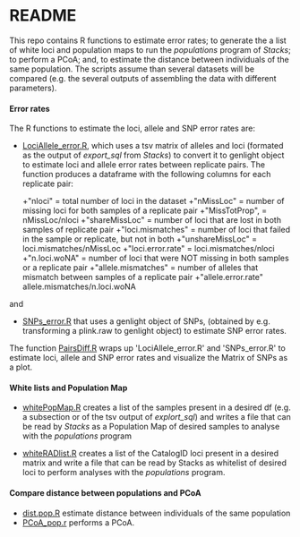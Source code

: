 README
===========

This repo contains R functions to estimate error rates; to generate the a list of white loci and population maps to run the *populations* program of *Stacks*; to perform a PCoA; and, to estimate the distance between individuals of the same population. The scripts assume than several datasets will be compared (e.g. the several outputs of assembling the data with different parameters). 

#### Error rates

The R functions to estimate the loci, allele and SNP error rates are:

+ [LociAllele_error.R](./LociAllele_error.R), which uses a tsv matrix of alleles and loci (formated as the output of *export_sql* from  *Stacks*) to convert it to genlight object to estimate loci and allele error rates between replicate pairs. The function produces a dataframe with the following columns for each replicate pair:

   +"nloci" = total number of loci in the dataset 
   +"nMissLoc" = number of missing loci for both samples of a replicate pair 
   +"MissTotProp", = nMissLoc/nloci
   +"shareMissLoc" = number of loci that are lost in both samples of  replicate pair
   +"loci.mismatches" = number of loci that failed in the sample or replicate, but not in both
   +"unshareMissLoc" = loci.mismatches/nMissLoc
   +"loci.error.rate" =  loci.mismatches/nloci
   +"n.loci.woNA" = number of loci that were NOT missing in both samples or a replicate pair
   +"allele.mismatches" = number of alleles that mismatch between samples of a replicate pair 
   +"allele.error.rate" allele.mismatches/n.loci.woNA

and 

+ [SNPs_error.R](./SNPs_error.R) that uses a genlight object of SNPs, (obtained by e.g. transforming a plink.raw to genlight object) to estimate SNP error rates.


The function [PairsDiff.R](./PairsDiff.R) wraps up 'LociAllele_error.R' and 'SNPs_error.R' to estimate loci, allele and SNP error rates and visualize the Matrix of SNPs as a plot.


#### White lists and Population Map

+ [whitePopMap.R](./whitePopMap.R) creates a list of the samples present in a desired df (e.g. a subsection or of the tsv output of *explort_sql*) and writes a file that can be read by *Stacks* as a Population Map of desired samples to analyse with the *populations* program

+ [whiteRADlist.R](./whiteRADlist.R) creates a list of the CatalogID loci present in a desired matrix and write a file that can be read by Stacks as whitelist of desired loci to perform analyses with the *populations* program.


#### Compare distance between populations and PCoA

+ [dist.pop.R](.2R/PopSamples/bin/dist.pop.R) estimate distance between individuals of the same population
+ [PCoA_pop.r](.2R/PopSamples/bin/PCoA_pop.r) performs a PCoA. 





 